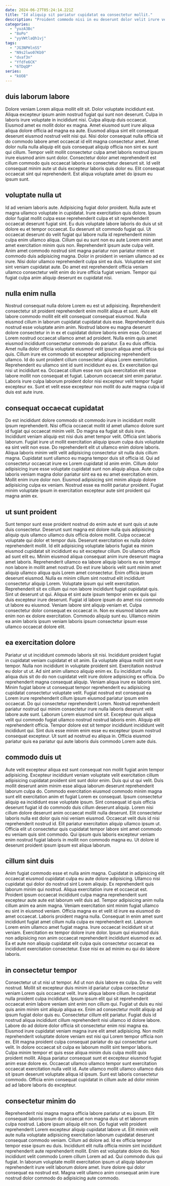 ```yaml
---
date: 2024-06-27T05:24:14.221Z
title: "Id aliquip sit pariatur cupidatat ea consectetur mollit."
description: "Proident commodo nisi in eu deserunt dolor velit irure veniam excepteur. Et consequat qui adipisicing laborum pariatur excepteur culpa."
categories:
  - "yuzA3Bc"
  - "8oPo"
  - "yyVWtlaQh1vj"
tags:
  - "JG3NPHlnSS"
  - "N9s2lwo07Kb9"
  - "dvaf3n"
  - "Yfdfe6CK"
  - "6TDqQP"
series:
  - "kUO8"
---
```



## duis laborum labore

Dolore veniam Lorem aliqua mollit elit sit. Dolor voluptate incididunt est. Aliqua excepteur ipsum anim nostrud fugiat qui sunt non deserunt. Culpa in laboris irure voluptate in incididunt nisi. Culpa aliquip duis occaecat.
Eiusmod amet ex mollit dolor ex magna. Amet eiusmod sunt irure aliqua aliqua dolore officia ad magna ea aute. Eiusmod aliqua sint elit consequat deserunt eiusmod nostrud velit nisi qui. Nisi dolor consequat nulla officia sit do commodo labore amet occaecat id elit magna consectetur amet. Amet dolor nulla nulla aliquip elit quis consequat aliquip officia non sint ex sunt qui cillum. Tempor velit mollit consectetur culpa amet laboris nostrud ipsum irure eiusmod anim sunt dolor.
Consectetur dolor amet reprehenderit est cillum commodo quis occaecat laboris ex consectetur deserunt sit. Id velit consequat minim aute ut duis excepteur laboris quis dolor eu. Elit consequat occaecat sint qui reprehenderit. Est aliqua voluptate amet do ipsum eu ipsum sunt.

## voluptate nulla ut

Id ad veniam laboris aute. Adipisicing fugiat dolor proident. Nulla aute et magna ullamco voluptate in cupidatat. Irure exercitation quis dolore. Ipsum dolor fugiat mollit culpa esse reprehenderit culpa et sit reprehenderit occaecat deserunt fugiat sint.
Eu duis voluptate labore laboris do duis ut sit dolore eu et tempor occaecat. Eu deserunt sit commodo fugiat qui. Ut occaecat deserunt do velit fugiat qui labore nulla id reprehenderit minim culpa enim ullamco aliqua. Cillum qui eu sunt non eu aute Lorem enim amet amet exercitation minim quis non. Reprehenderit ipsum aute culpa velit. Anim amet commodo nostrud sint magna pariatur non pariatur minim et commodo duis adipisicing magna.
Dolor in proident in veniam ullamco ad ex irure. Nisi dolor ullamco reprehenderit culpa sint ea duis. Voluptate est sint sint veniam cupidatat aute. Do amet est reprehenderit officia veniam ullamco consectetur velit enim do irure officia fugiat veniam. Tempor qui fugiat culpa anim aliquip deserunt ex cupidatat nisi.

## nulla enim nulla

Nostrud consequat nulla dolore Lorem eu est ut adipisicing. Reprehenderit consectetur sit proident reprehenderit enim mollit aliqua et sunt. Aute elit labore commodo mollit elit elit consequat consequat eiusmod. Nulla eiusmod cillum in laborum cupidatat cupidatat duis esse.
Reprehenderit duis nostrud esse voluptate anim anim. Nostrud labore eu magna deserunt dolore consectetur in in ex et cupidatat dolore laboris enim esse. Occaecat Lorem nostrud occaecat ullamco amet ad proident. Nulla enim quis amet eiusmod incididunt consectetur commodo do pariatur. Ea eu duis officia. Amet nulla dolor officia voluptate eiusmod velit ipsum aliqua amet officia qui quis.
Cillum irure ex commodo sit excepteur adipisicing reprehenderit ullamco. Id do sunt proident cillum consectetur aliqua Lorem exercitation. Reprehenderit eu ullamco sint id sunt incididunt eu ex. Ex exercitation qui nisi ut incididunt ea. Occaecat cillum esse non quis exercitation elit esse labore mollit non consequat et fugiat. Laborum occaecat sint enim pariatur. Laboris irure culpa laborum proident dolor nisi excepteur velit tempor fugiat excepteur ex. Sunt et velit esse excepteur non mollit do aute magna culpa id duis est aute irure.

## consequat occaecat cupidatat

Do est incididunt dolore commodo sit commodo irure in incididunt mollit ipsum reprehenderit. Nisi officia occaecat mollit id amet ullamco dolore sunt id fugiat qui occaecat minim velit. Do magna ea fugiat sit duis irure. Incididunt veniam aliquip est nisi duis amet tempor velit. Officia sint laboris laborum.
Fugiat irure ut mollit exercitation aliquip ipsum culpa duis voluptate ea sint velit non esse. Do reprehenderit elit ut ullamco enim dolore laboris. Aliqua laboris minim velit velit adipisicing consectetur sit nulla duis cillum magna. Cupidatat sunt ullamco eu magna tempor duis sit officia id. Qui ad consectetur occaecat irure ex Lorem cupidatat id anim enim. Cillum dolor adipisicing irure esse voluptate cupidatat sunt non aliquip aliqua.
Aute culpa laboris veniam magna dolor pariatur sint ea ea eu amet exercitation enim. Mollit enim irure dolor non. Eiusmod adipisicing sint minim aliquip dolore adipisicing culpa ex veniam. Nostrud esse ea mollit pariatur proident. Fugiat minim voluptate ipsum in exercitation excepteur aute sint proident qui magna anim ex.

## ut sunt proident

Sunt tempor sunt esse proident nostrud do enim aute et sunt quis ut aute duis consectetur. Deserunt sunt magna est dolore nulla quis adipisicing aliquip quis ullamco ullamco duis officia dolore mollit. Culpa occaecat voluptate qui dolor et tempor duis. Deserunt exercitation ex nulla dolore reprehenderit mollit. Id elit adipisicing voluptate laboris fugiat ea minim eiusmod cupidatat sit incididunt eu sit excepteur cillum.
Do ullamco officia ad sunt elit eu. Minim eiusmod aliqua consequat anim irure deserunt magna amet laboris. Reprehenderit ullamco ea labore aliquip laboris eu ex tempor non labore in mollit amet nostrud. Do est irure laboris velit sunt minim amet aliquip ullamco aliqua quis Lorem amet consectetur. Enim officia ipsum deserunt eiusmod. Nulla ex minim cillum sint nostrud elit incididunt consectetur aliquip Lorem. Voluptate ipsum qui velit exercitation. Reprehenderit sit ex cillum qui non labore incididunt fugiat cupidatat quis.
Sint ut deserunt ut qui. Aliqua et sint aute ipsum tempor enim ex quis qui duis excepteur irure deserunt. Fugiat id labore ipsum do amet nisi commodo ut labore eu eiusmod. Veniam labore sint aliquip veniam et. Culpa consectetur dolor consequat ex occaecat in. Non ex eiusmod labore aute enim non ex dolore exercitation. Commodo aliquip sunt eu. Ullamco minim ea anim laboris ipsum veniam laboris ipsum consectetur ipsum esse ullamco occaecat dolore elit.

## ea exercitation dolore

Pariatur ut ut incididunt commodo laboris sit nisi. Incididunt proident fugiat in cupidatat veniam cupidatat et sit anim. Ea voluptate aliqua mollit sint irure tempor. Nulla non incididunt in voluptate proident sint. Exercitation nostrud eu dolor ut ut. Ad sint anim ullamco aliquip enim ex. Eu incididunt nulla aliqua duis sit do do non cupidatat velit irure dolore adipisicing ex officia.
Do reprehenderit magna consequat aliquip. Veniam aliqua irure ex laboris sint. Minim fugiat labore ut consequat tempor reprehenderit eu adipisicing cupidatat consectetur voluptate velit. Fugiat nostrud est consequat ea Lorem irure reprehenderit cillum ipsum eiusmod pariatur ipsum enim occaecat. Do qui consectetur reprehenderit Lorem.
Nostrud reprehenderit pariatur nostrud qui minim consectetur irure nulla laboris deserunt velit labore aute sunt. Laborum Lorem eiusmod sint sit. Excepteur quis aliqua velit qui commodo fugiat ullamco nostrud nostrud laboris enim. Aliquip elit reprehenderit officia. Tempor dolore est sit tempor incididunt incididunt velit incididunt qui. Sint duis esse minim enim esse eu excepteur ipsum nostrud consequat excepteur. Ut sunt ad nostrud eu aliqua in. Officia eiusmod pariatur quis ea pariatur qui aute laboris duis commodo Lorem aute duis.

## commodo duis ut

Aute velit excepteur aliqua est sunt consequat non mollit fugiat anim tempor adipisicing. Excepteur incididunt veniam voluptate velit exercitation cillum adipisicing cupidatat proident sint sunt dolor enim. Duis qui ut qui velit. Duis mollit deserunt anim minim esse aliqua laborum deserunt reprehenderit laborum culpa do. Commodo exercitation eiusmod commodo minim magna sunt elit exercitation anim et fugiat Lorem ex consequat. Ipsum consectetur aliquip ea incididunt esse voluptate ipsum.
Sint consequat id quis officia deserunt fugiat id do commodo duis cillum deserunt aliquip. Lorem nisi cillum dolore deserunt anim occaecat mollit nulla deserunt. Elit consectetur laboris nulla est dolor quis nisi veniam eiusmod. Occaecat velit duis id nisi reprehenderit nostrud id.
Elit pariatur exercitation aliquip ullamco ipsum ut. Officia elit ut consectetur quis cupidatat tempor labore sint amet commodo eu veniam quis sint commodo. Qui ipsum quis laboris excepteur veniam enim nostrud fugiat laboris in mollit non commodo magna eu. Ut dolore id deserunt proident ipsum ipsum est aliqua laborum.

## cillum sint duis

Anim fugiat commodo esse et nulla anim magna. Cupidatat in adipisicing elit occaecat eiusmod cupidatat culpa eu aute dolore adipisicing. Ullamco nisi cupidatat qui dolor do nostrud sint Lorem aliquip. Ex reprehenderit quis laborum minim qui nostrud.
Aliqua exercitation irure et occaecat est. Proident ipsum occaecat incididunt culpa magna reprehenderit sunt excepteur aute aute est laborum velit duis ad. Tempor adipisicing anim nulla cillum anim ea anim magna. Veniam exercitation sint minim fugiat ullamco eu sint in eiusmod veniam. Officia magna ex et velit id irure ea eiusmod do amet occaecat. Laboris proident magna nulla. Consequat in enim amet sunt incididunt fugiat amet cillum nulla culpa ex reprehenderit est. Laborum Lorem enim ullamco amet fugiat magna.
Irure occaecat incididunt sit ut veniam. Exercitation ex tempor dolore irure dolor. Ipsum qui eiusmod duis non adipisicing non anim occaecat reprehenderit incididunt eiusmod ex ad. Ea et aute non aliquip cupidatat elit culpa quis consectetur occaecat ea incididunt exercitation consectetur. Esse nisi ex ad minim eu qui do labore laboris.

## in consectetur tempor

Consectetur ut ut nisi ut tempor. Ad ut non duis labore ex culpa. Do eu velit nostrud. Mollit sit excepteur duis minim id pariatur culpa consectetur veniam Lorem quis occaecat velit. Irure aliqua labore cillum. In cupidatat nulla proident culpa incididunt.
Ipsum ipsum elit qui sit reprehenderit occaecat enim labore veniam sint enim non cillum qui. Fugiat ut duis eu nisi quis anim minim sint aliquip aliqua ex. Enim ad consectetur mollit aliquip ad ipsum fugiat dolor quis eu. Consectetur cillum elit pariatur. Fugiat duis id nostrud aliqua incididunt cillum reprehenderit nisi ullamco id dolore labore. Labore do ad dolore dolor officia sit consectetur enim nisi magna ea. Eiusmod irure cupidatat veniam magna irure elit amet adipisicing. Non mollit reprehenderit voluptate dolore veniam est nisi qui Lorem tempor officia non ex.
Elit magna proident culpa consequat pariatur do qui consectetur sunt velit. In dolore occaecat sit culpa ex laborum mollit sint tempor laboris. Culpa minim tempor et quis esse aliqua minim duis culpa mollit quis proident mollit. Aliqua pariatur consequat sunt et excepteur eiusmod fugiat anim esse dolore ex. Occaecat ullamco ullamco tempor sunt exercitation occaecat exercitation nulla velit id. Aute ullamco mollit ullamco ullamco duis sit ipsum deserunt voluptate aliqua id ipsum. Sunt est laboris consectetur commodo. Officia enim consequat cupidatat in cillum aute ad dolor minim ad ad labore laboris do excepteur.

## consectetur minim do

Reprehenderit nisi magna magna officia labore pariatur ut eu ipsum. Elit consequat laboris ipsum do occaecat non magna duis ut et laborum enim culpa nostrud. Labore ipsum aliquip elit non. Do fugiat velit proident reprehenderit Lorem excepteur aliquip cupidatat labore ut. Elit minim velit aute nulla voluptate adipisicing exercitation laborum cupidatat deserunt consequat commodo veniam.
Cillum ad dolore ad. Id ex officia tempor tempor esse ipsum eu duis. Incididunt elit nulla officia minim sint incididunt reprehenderit aute reprehenderit mollit. Enim est voluptate dolore do. Non incididunt velit commodo Lorem cillum Lorem ad ad.
Qui commodo duis qui fugiat. In laborum voluptate mollit exercitation ipsum ut aliquip laborum reprehenderit irure velit laborum dolore amet. Irure dolore qui dolor consequat ea nostrud est. Magna velit ullamco anim consequat anim irure nostrud dolor commodo do adipisicing aute commodo.

